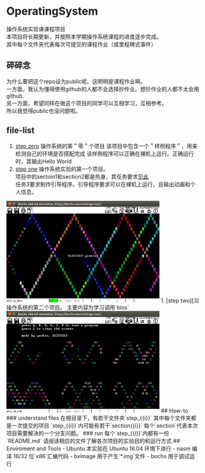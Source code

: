 # OperatingSystem
操作系统实验课课程项目  
本项目将长期更新，并按照本学期操作系统课程的进度逐步完成。  
其中每个文件夹代表每次可提交的课程作业（或里程碑式事件）
## 碎碎念
为什么要把这个repo设为public呢。这明明是课程作业啊。  
一方面，我认为懂得使用github的人都不会选择抄作业。想抄作业的人都不太会用github.  
另一方面，希望同样在做这个项目的同学可以互相学习，互相参考。  
所以我觉得public也没问题啦。  
## file-list
1. [step zero][2]
操作系统的第＂零＂个项目
该项目中包含一个＂样例程序＂，用来检测自己的环境是否搭配完成
该样例程序可以正确在裸机上运行。正确运行时，其输出Hello World
1. [step one][1]
操作系统实验的第一个项目。  
项目中的sectoin1和section2都是热身，其任务要求[见此][1]  
任务3要求制作引导程序。引导程序要求可以在裸机上运行，且输出动画和个人信息。
<img src="step_1/section3/latex/asset/stone_run.png" alt="Drawing" style="width: 400px; margin-left:auto; margin-right:auto;"/>
1. [step two][3]  
操作系统的第二个项目。  
主要内容为学习调用`bios`
<img src="step_2/latex/assets/sixPageRun.png" alt="Drawing" style="width: 400px; margin-left:auto; margin-right:auto;"/>
## How-to
### understand files
在根目录下，有若干文件夹`step_{{i}}`  
其中每个文件夹都是一次提交的项目  
`step_{{i}}`内可能有若干`section{{i}}`  
每个`section`代表本次项目需要解决的一个分支问题。  
### run
每个`step_{{i}}`内都有一份`README.md`  
请阅读相应的文件了解各次项目的实验目的和运行方式  
## Enviroment and Tools
- Ubuntu  
本实验在 Ubuntu 16.04 环境下进行    
- nasm
编译 16/32 位`x86`汇编代码  
- bximage  
用于产生`*.img`文件  
- bochs  
用于调试运行  
  
[1]: /step_1/README.md
[2]: /step_0/README.md
[3]: /step_2/README.md